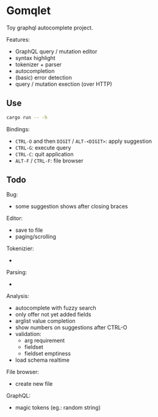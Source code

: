 # Gomqlet

Toy graphql autocomplete project.

Features:

- GraphQL query / mutation editor
- syntax highlight
- tokenizer + parser
- autocompletion
- (basic) error detection
- query / mutation exection (over HTTP)

## Use

```bash
cargo run -- -h
```

Bindings:

- `CTRL-O` and then `DIGIT` / `ALT-<DIGIT>`: apply suggestion
- `CTRL-G`: execute query
- `CTRL-C`: quit application
- `ALT-F` / `CTRL-F`: file browser

## Todo

Bug:

- some suggestion shows after closing braces

Editor:

- save to file
- paging/scrolling

Tokenizier:

-

Parsing:

-

Analysis:

- autocomplete with fuzzy search
- only offer not yet added fields
- arglist value completion
- show numbers on suggestions after CTRL-O
- validation:
    - arg requirement
    - fieldset
    - fieldset emptiness
- load schema realtime

File browser:

- create new file

GraphQL:

- magic tokens (eg.: random string)

